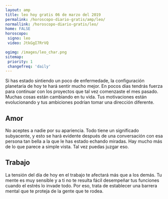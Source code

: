```yaml
---
layout: amp
title: leo hoy gratis 06 de marzo del 2019 
permalink: /horoscopo-diario-gratis/amp/leo/
normallink: /horoscopo-diario-gratis/leo/
home: FALSE
horoscopo:
 signo: leo
 video: JtkGgI7RrVQ

ogimg: /images/leo_char.png
sitemap:
 priority: 1
 changefreq: 'daily'
---
```



Si has estado sintiendo un poco de enfermedade, la configuración planetaria de hoy te hará sentir mucho mejor. En pocos días tendrás fuerza para continuar con los proyectos que tal vez comenzaste el mes pasado. Muchas cosas están cambiando en tu vida. Tus motivaciones están evolucionando y tus ambiciones podrían tomar una dirección diferente.

## Amor

No aceptes a nadie por su apariencia. Todo tiene un significado subyacente, y esto se hará evidente después de una conversación con esa persona tan bella a la que le has estado echando miradas. Hay mucho más de lo que parece a simple vista. Tal vez puedas juzgar eso.

## Trabajo

La tensión del día de hoy en el trabajo te afectará más que a los demás. Tu mente es muy sensible y a ti no te resulta fácil desempeñar tus funciones cuando el estrés lo invade todo. Por eso, trata de establecer una barrera mental que te proteja de la gente que te rodea.